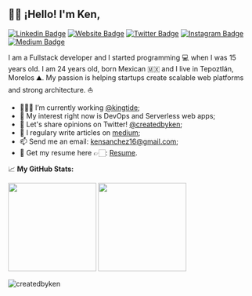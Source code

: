 ## ✌🏼 ¡Hello! I'm Ken,
[![Linkedin Badge](https://img.shields.io/badge/-LinkedIn-0e76a8?style=flat-square&logo=Linkedin&logoColor=white)](https://linkedin.com/in/kenrric-garcia)
[![Website Badge](https://img.shields.io/badge/Website-3b5998?style=flat-square&logo=google-chrome&logoColor=white)](https://kensanchez.dev)
[![Twitter Badge](https://img.shields.io/badge/-Twitter-00acee?style=flat-square&logo=Twitter&logoColor=white)](https://twitter.com/createdbyken)
[![Instagram Badge](https://img.shields.io/badge/-Instagram-e4405f?style=flat-square&logo=Instagram&logoColor=white)](https://instagram.com/createdby.ken/)
[![Medium Badge](https://img.shields.io/badge/medium-%2312100E.svg?&style=for-square&logo=medium&logoColor=white)](https://medium.com/@kensanchez16/)

I am a Fullstack developer and I started programming 💻 when I was 15 years old. I am 24 years old, born Mexican 🇲🇽 and I live in Tepoztlán, Morelos ⛰. My passion is helping startups create scalable web platforms and strong architecture. ⛵️

- 👨🏻‍💻 I’m currently working [@kingtide](https://kingtide.com);
- 🚀 My interest right now is DevOps and Serverless web apps;
- 💬 Let's share opinions on Twitter! [@createdbyken](https://twitter.com/createdbyken);
- 📝 I regulary write articles on [medium](https://medium.com/@kensanchez16);
- 📫 Send me an email: kensanchez16@gmail.com;
- 📝 Get my resume here 👉🏻: [Resume](https://docs.google.com/document/d/1Pw0UHPQ3FeZPnCEB8ZQpytyK8GT-aB3FJM2NpkbN8-w/edit?usp=sharing).


📈 **My GitHub Stats:**

<p>
  <img height="180em" src="https://github-readme-stats.vercel.app/api?username=createdbyken&show_icons=true&theme=tokyonight&hide_border=true&&count_private=true&include_all_commits=true" />
  <img height="180em" src="https://github-readme-stats.vercel.app/api/top-langs/?username=createdbyken&exclude_repo=KNN-Image-Classification&show_icons=true&theme=tokyonight&hide_border=true&layout=compact&langs_count=8"/>
</p>
<p>
  <img src="https://komarev.com/ghpvc/?username=createdbyken&label=Profile%20views&color=0e75b6&style=flat" alt="createdbyken" />
</p>
